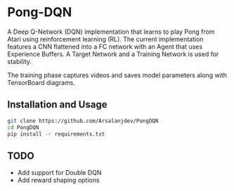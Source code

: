 # Pong-DQN
A Deep Q-Network (DQN) implementation that learns to play Pong from Atari using reinforcement learning (RL).
The current implementation features a CNN flattened into a FC network with an Agent that uses Experience Buffers.
A Target Network and a Training Network is used for stability.

The training phase captures videos and saves model parameters along with TensorBoard diagrams.

## Installation and Usage
```bash
git clone https://github.com/Arsalanjdev/PongDQN
cd PongDQN
pip install -r requirements.txt
```

## TODO
- Add support for Double DQN
- Add reward shaping options

